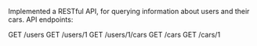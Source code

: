 Implemented a RESTful API, for querying information about users and their cars. API endpoints:

GET /users
GET /users/1 GET /users/1/cars
GET /cars GET /cars/1